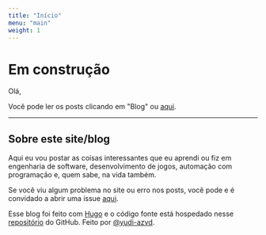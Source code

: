 ```yaml
---
title: "Início"
menu: "main"
weight: 1
---
```


# Em construção

Olá,

Você pode ler os posts clicando em "Blog" ou [aqui](/posts).

---

## Sobre este site/blog

Aqui eu vou postar as coisas interessantes que eu
aprendi ou fiz em engenharia de software, desenvolvimento de
jogos, automação com programação e, quem sabe, na vida também.

Se você viu algum problema no site ou erro nos posts, você pode e
é convidado a abrir uma issue
[aqui](https://github.com/yudi-azvd/yudi-azvd.github.io/issues/new).

Esse blog foi feito com [Hugo](https://gohugo.io/)
e o código fonte está hospedado nesse
[repositório](https://github.com/yudi-azvd/yudi-azvd.github.io) do
GitHub. Feito por [@yudi-azvd](https://github.com/yudi-azvd).


